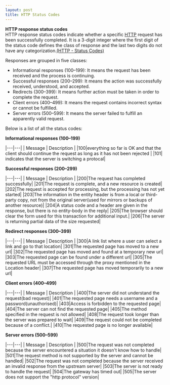 ```yaml
---
layout: post
title: HTTP Status Codes
---
```


**HTTP response status codes**<br>
HTTP response status codes indicate whether a specific [HTTP](https://developer.mozilla.org/en-US/docs/Web/HTTP) request has been successfully completed. It is a 3-digit integer where the first digit of the status code defines the class of response and the last two digits do not have any categorization.[(HTTP - Status Codes)](https://developer.mozilla.org/en-US/docs/Web/HTTP/Status)

Responses are grouped in five classes:

- Informational responses (100–199): It means the request has been received and the process is continuing.
- Successful responses (200–299): It means the action was successfully received, understood, and accepted.
- Redirects (300–399): It means further action must be taken in order to complete the request.
- Client errors (400–499): It means the request contains incorrect syntax or cannot be fulfilled.
- Server errors (500–599): It means the server failed to fulfill an apparently valid request.

Below is a list of all the status codes:

**Informational responses (100–199)**

|---|---|
| Message | Description |
|100|everything so far is OK and that the client should continue the request as long as it has not been rejected |
|101| indicates that the server is switching a protocal|

**Successful responses (200–299)**

|---|---|
| Message | Description |
|200|The request has completed successfully|
|201|The request is complete, and a new resource is created|
|202|The request is accepted for processing, but the processing has not yet started|
|203|The information in the entity header is from a local or third-party copy, not from the original server(used for mirrors or backups of another resource)|
|204|A status code and a header are given in the response, but there is no entity-body in the reply|
|205|The browser should clear the form used for this transaction for additional input.|
|206|The server is returning partial data of the size requested|

**Redirect responses (300–399)**

|---|---|
| Message | Description |
|300|A link list where a user can select a link and go to that location|
|301|The requested page has moved to a new url|
|302|The requested page has moved and found at a temporary new url|
|303|The requested page can be found under a different url|
|305|The requested URL must be accessed through the proxy mentioned in the Location header|
|307|The requested page has moved temporarily to a new url|

**Client errors (400–499)**

|---|---|
| Message | Description |
|400|The server did not understand the request(bad request)|
|401|The requested page needs a username and a password(unauthorised)|
|403|Access is forbidden to the requested page|
|404|The server can not find the requested page|
|405|The method specified in the request is not allowed|
|408|The request took longer than the server was prepared to wait|
|409|The request could not be completed because of a conflict.|
|410|The requested page is no longer available|

**Server errors (500–599)**

|---|---|
| Message | Description |
|500|The request was not completed because the server encountered a situation it doesn't know how to handle|
|501|The request method is not supported by the server and cannot be handled|
|502|The request was not completed because the server received an invalid response from the upstream server|
|503|The server is not ready to handle the request|
|504|The gateway has timed out|
|505|The server does not support the "http protocol" version|